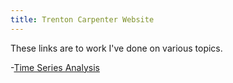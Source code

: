 ```yaml
---
title: Trenton Carpenter Website
---
```


These links are to work I've done on various topics.

-[Time Series Analysis](/timeseries/default.html)
